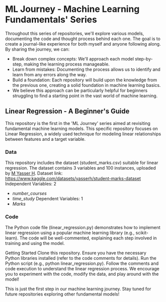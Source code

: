# ML Journey - Machine Learning Fundamentals' Series
Throughout this series of repositories, we'll explore various models, documenting the code and thought process behind each one.  The goal is to create a journal-like experience for both myself and anyone following along. By sharing the journey, we can:

- Break down complex concepts: We'll approach each model step-by-step, making the learning process manageable.
- Learn from mistakes: Documenting the process allows us to identify and learn from any errors along the way.
- Build a foundation: Each repository will build upon the knowledge from the previous one, creating a solid foundation in machine learning basics.
- We believe this approach can be particularly helpful for beginners struggling to find a starting point in the vast world of machine learning.

## Linear Regression - A Beginner's Guide
This repository is the first in the 'ML Journey' series aimed at revisiting fundamental machine learning models. This specific repository focuses on Linear Regression, a widely used technique for modeling linear relationships between features and a target variable.

### Data
This repository includes the dataset (student_marks.csv) suitable for linear regression.
The dataset contains 3 variables and 100 instances, uploaded by [M Yasser H](https://www.kaggle.com/yasserh).
Dataset link: https://www.kaggle.com/datasets/yasserh/student-marks-dataset
Independent Variables: 2
- _number_courses_
- _time_study_
Dependent Variables: 1
- _Marks_

### Code
The Python code file (linear_regression.py) demonstrates how to implement linear regression using a popular machine learning library (e.g., scikit-learn). The code will be well-commented, explaining each step involved in training and using the model.

Getting Started
Clone this repository.
Ensure you have the necessary Python libraries installed (refer to the code comments for details).
Run the Python script (e.g., python linear_regression.py).
Follow the comments and code execution to understand the linear regression process.
We encourage you to experiment with the code, modify the data, and play around with the model!

This is just the first step in our machine learning journey. Stay tuned for future repositories exploring other fundamental models!
